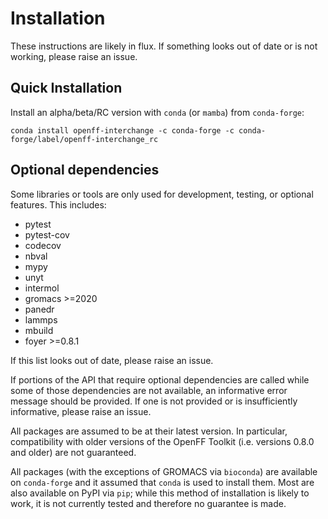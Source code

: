 # Installation

These instructions are likely in flux. If something looks out of date or is not working, please raise an issue.


## Quick Installation

Install an alpha/beta/RC version with `conda` (or `mamba`) from `conda-forge`:

```shell
conda install openff-interchange -c conda-forge -c conda-forge/label/openff-interchange_rc
```

## Optional dependencies

Some libraries or tools are only used for development, testing, or optional features. This includes:
  - pytest
  - pytest-cov
  - codecov
  - nbval
  - mypy
  - unyt
  - intermol
  - gromacs >=2020
  - panedr
  - lammps
  - mbuild
  - foyer >=0.8.1

If this list looks out of date, please raise an issue.

If portions of the API that require optional dependencies are called while some of those dependencies are not available, an informative error message should be provided. If one is not provided or is insufficiently informative, please raise an issue.

All packages are assumed to be at their latest version. In particular, compatibility with older versions of the OpenFF Toolkit (i.e. versions 0.8.0 and older) are not guaranteed.

All packages (with the exceptions of GROMACS via `bioconda`) are available on `conda-forge` and it assumed that `conda` is used to install them. Most are also available on PyPI via `pip`; while this method of installation is likely to work, it is not currently tested and therefore no guarantee is made.

